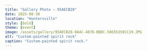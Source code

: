 ```yaml
---
title: "Gallery Photo – 95AECB28"
date: 2025-08-30
location: "Huntersville"
style: [bold]
theme: [event]
image: /assets/gallery/95AECB28-9A4C-487D-BBDC-58655359CC19.JPG
alt: "Custom-painted spirit rock"
caption: "Custom-painted spirit rock."
---
```


